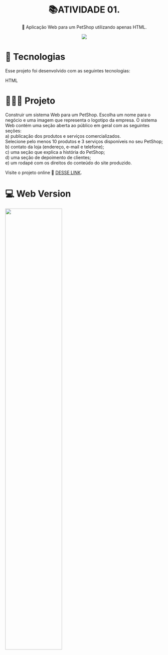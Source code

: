  
<h1 align="center"> 📚ATIVIDADE  01.</h1>

<p align="center">🛒 Aplicação Web para um PetShop utilizando apenas HTML.<p align="center">
 <img align="center" src= "https://user-images.githubusercontent.com/107657763/221749594-523e4aab-ae8b-418d-96ca-35f94fecf275.png"/></p>
 
# 🚀 Tecnologias
Esse projeto foi desenvolvido com as seguintes tecnologias:

HTML<br>

# 👩🏻‍💻 Projeto 
Construir um sistema Web para um PetShop. Escolha um nome para o negócio e uma imagem que representa o logotipo da empresa. 
O sistema Web contém uma seção aberta ao público em geral com as seguintes seções:<br>
a) publicação dos produtos e serviços comercializados.<br> 
Selecione pelo menos 10 produtos e 3 serviços disponíveis no seu PetShop;<br>
b) contato da loja (endereço, e-mail e telefone);<br>
c) uma seção que explica a história do PetShop;<br>
d) uma seção de depoimento de clientes;<br>
e) um rodapé com os direitos do conteúdo do site produzido.<br>

Visite o projeto online 🔗 [DESSE LINK](https://iamsandralima.github.io/web-cliente-atv-01/).


# 💻 Web Version

<img align="center" width="60%" src= "https://user-images.githubusercontent.com/107657763/221748434-526b962c-f796-47ed-a299-723cdad2686f.png"/></p>
